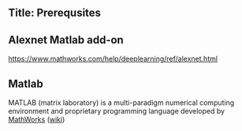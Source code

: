 Title: Prerequsites
---

## Alexnet Matlab add-on
https://www.mathworks.com/help/deeplearning/ref/alexnet.html

## Matlab
MATLAB (matrix laboratory) is a multi-paradigm numerical computing environment and proprietary programming language developed by [MathWorks](https://en.wikipedia.org/wiki/MathWorks) ([wiki](https://en.wikipedia.org/wiki/MATLAB))